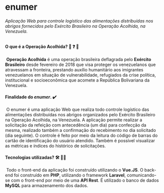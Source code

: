# enumer

###### Aplicação Web para controle logístico das alimentações distribuídas nos abrigos fornecidos pelo Exército Brasileiro na Operação Acolhida, na Venezuela.



#### O que é a Operação Acolhida? 🤔 ❓ :beginner:

​		**Operação Acolhida** é uma operação brasileira deflagrada pelo **Exército Brasileiro** desde fevereiro de 2018 que visa proteger os venezuelanos que atravessam a fronteira, prestando auxílio humanitário aos imigrantes venezuelanos em situação de vulnerabilidade, refugiados da crise política, institucional e socioeconômica que acomete a República Bolivariana da Venezuela.



#### Finalidade do *enumer*. :heavy_check_mark:

​		O enumer é uma aplicação Web que realiza todo controle logístico das alimentações distribuídas nos abrigos organizados pelo Exército Brasileiro na Operação Acolhida, na Venezuela. A aplicação permite realizar a solicitação da refeição com antecedência (um dia) para confecção da mesma, realizado também a confirmação do recebimento no dia solicitado (dia seguinte). O controle é feito por meio da leitura do código de barras do cartão de identificação do usuário atendido. Também é possível visualizar as métricas e índices do histórico de solicitações.



#### Tecnologias utilizadas? :hammer_and_wrench: :man_technologist:

​		Todo o front-end da aplicação foi construído utilizando o **Vue.JS**. O back-end foi construído em **PHP**, utilizando o framework **Laravel**, comunicando-se com o front-end por meio de uma **API Rest**.  É utilizado o banco de dados **MySQL** para armazenamento dos dados.





